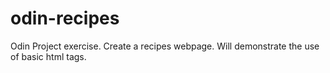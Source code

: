 # odin-recipes

Odin Project exercise. Create a recipes webpage. Will demonstrate the use of basic html tags.